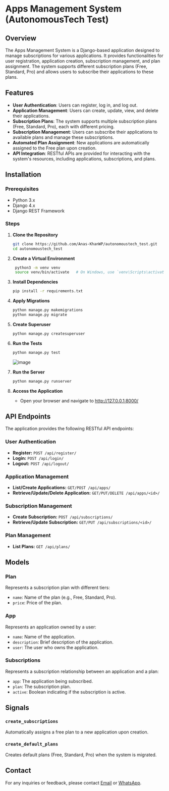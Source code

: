 # Apps Management System (AutonomousTech Test)

## Overview

The Apps Management System is a Django-based application designed to manage subscriptions for various applications. It provides functionalities for user registration, application creation, subscription management, and plan assignment. The system supports different subscription plans (Free, Standard, Pro) and allows users to subscribe their applications to these plans.

## Features

- **User Authentication**: Users can register, log in, and log out.
- **Application Management**: Users can create, update, view, and delete their applications.
- **Subscription Plans**: The system supports multiple subscription plans (Free, Standard, Pro), each with different pricing.
- **Subscription Management**: Users can subscribe their applications to available plans and manage these subscriptions.
- **Automated Plan Assignment**: New applications are automatically assigned to the Free plan upon creation.
- **API Integration**: RESTful APIs are provided for interacting with the system's resources, including applications, subscriptions, and plans.

## Installation

### Prerequisites

- Python 3.x
- Django 4.x
- Django REST Framework

### Steps

1. **Clone the Repository**
   ```bash
   git clone https://github.com/Anas-KhanWP/autonomoustech_test.git
   cd autonomoustech_test

2. **Create a Virtual Environment**
   ```bash
    python3 -m venv venv
    source venv/bin/activate   # On Windows, use `venv\Scripts\activate`

3. **Install Dependencies**
    ```bash
    pip install -r requirements.txt

4. **Apply Migrations**
    ```bash
    python manage.py makemigrations
    python manage.py migrate

5. **Create Superuser**
    ```bash
    python manage.py createsuperuser

6. **Run the Tests**
    ```bash
    python manage.py test
    ```
    ![image](https://github.com/user-attachments/assets/bc626185-983f-408f-a79f-bcff7e941df7)

7. **Run the Server**
    ```bash
    python manage.py runserver

8. **Access the Application**
   - Open your browser and navigate to http://127.0.0.1:8000/
  
## API Endpoints

The application provides the following RESTful API endpoints:

### User Authentication
- **Register:** `POST /api/register/`
- **Login:** `POST /api/login/`
- **Logout:** `POST /api/logout/`

### Application Management
- **List/Create Applications:** `GET/POST /api/apps/`
- **Retrieve/Update/Delete Application:** `GET/PUT/DELETE /api/apps/<id>/`

### Subscription Management
- **Create Subscription:** `POST /api/subscriptions/`
- **Retrieve/Update Subscription:** `GET/PUT /api/subscriptions/<id>/`

### Plan Management
- **List Plans:** `GET /api/plans/`

## Models

### Plan
Represents a subscription plan with different tiers:
- `name`: Name of the plan (e.g., Free, Standard, Pro).
- `price`: Price of the plan.

### App
Represents an application owned by a user:
- `name`: Name of the application.
- `description`: Brief description of the application.
- `user`: The user who owns the application.

### Subscriptions
Represents a subscription relationship between an application and a plan:
- `app`: The application being subscribed.
- `plan`: The subscription plan.
- `active`: Boolean indicating if the subscription is active.

## Signals

### `create_subscriptions`
Automatically assigns a free plan to a new application upon creation.

### `create_default_plans`
Creates default plans (Free, Standard, Pro) when the system is migrated.

## Contact

For any inquiries or feedback, please contact [Email](mailto:anaskhanwp@gmail.com) or [WhatsApp](https://api.whatsapp.com/send?phone=+923152460477&text=Hello).
